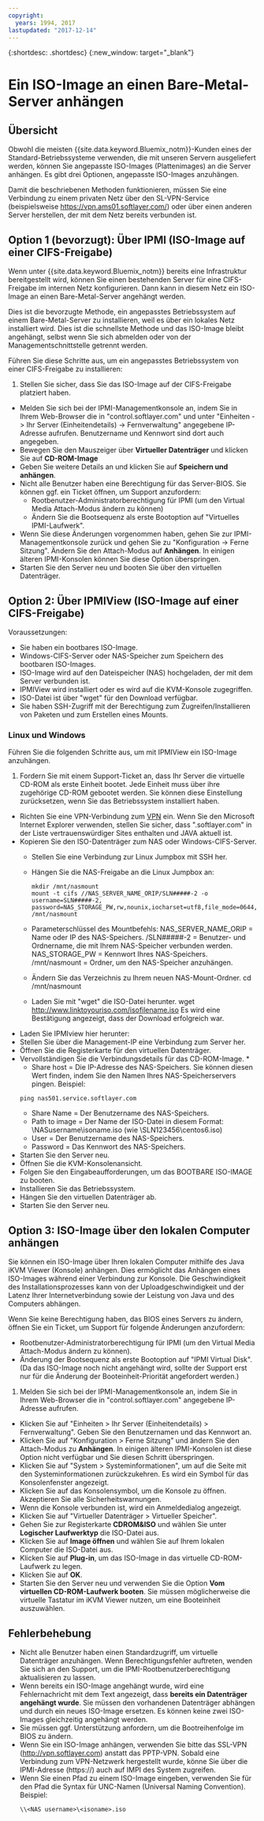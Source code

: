 ```yaml
---
copyright:
  years: 1994, 2017
lastupdated: "2017-12-14"
---
```


{:shortdesc: .shortdesc}
{:new_window: target="_blank"}


# Ein ISO-Image an einen Bare-Metal-Server anhängen

## Übersicht

Obwohl die meisten {{site.data.keyword.Bluemix_notm}}-Kunden eines der Standard-Betriebssysteme verwenden, die mit unseren Servern ausgeliefert werden, können Sie angepasste ISO-Images (Plattenimages) an die Server anhängen. Es gibt drei Optionen, angepasste ISO-Images anzuhängen.

Damit die beschriebenen Methoden funktionieren, müssen Sie eine Verbindung zu einem privaten Netz über den SL-VPN-Service (beispielsweise https://vpn.ams01.softlayer.com/) oder über einen anderen Server herstellen, der mit dem Netz bereits verbunden ist.

## Option 1 (bevorzugt): Über IPMI (ISO-Image auf einer CIFS-Freigabe)

Wenn unter {{site.data.keyword.Bluemix_notm}} bereits eine Infrastruktur bereitgestellt wird, können Sie einen bestehenden Server für eine CIFS-Freigabe im internen Netz konfigurieren. Dann kann in diesem Netz ein ISO-Image an einen Bare-Metal-Server angehängt werden.

Dies ist die bevorzugte Methode, ein angepasstes Betriebssystem auf einem Bare-Metal-Server zu installieren, weil es über ein lokales Netz installiert wird. Dies ist die schnellste Methode und das ISO-Image bleibt angehängt, selbst wenn Sie sich abmelden oder von der Managementschnittstelle getrennt werden.

Führen Sie diese Schritte aus, um ein angepasstes Betriebssystem von einer CIFS-Freigabe zu installieren:

1. Stellen Sie sicher, dass Sie das ISO-Image auf der CIFS-Freigabe platziert haben.
* Melden Sie sich bei der IPMI-Managementkonsole an, indem Sie in Ihrem Web-Browser die in "control.softlayer.com" und unter "Einheiten -> Ihr Server (Einheitendetails) -> Fernverwaltung" angegebene IP-Adresse aufrufen. Benutzername und Kennwort sind dort auch angegeben.
* Bewegen Sie den Mauszeiger über **Virtueller Datenträger** und klicken Sie auf **CD-ROM-Image**
* Geben Sie weitere Details an und klicken Sie auf **Speichern und anhängen**.
* Nicht alle Benutzer haben eine Berechtigung für das Server-BIOS. Sie können ggf. ein Ticket öffnen, um Support anzufordern:
  * Rootbenutzer-Administratorberechtigung für IPMI (um den Virtual Media Attach-Modus ändern zu können)
  * Ändern Sie die Bootsequenz als erste Bootoption auf "Virtuelles IPMI-Laufwerk".
* Wenn Sie diese Änderungen vorgenommen haben, gehen Sie zur IPMI-Managementkonsole zurück und gehen Sie zu "Konfiguration -> Ferne Sitzung". Ändern Sie den Attach-Modus auf **Anhängen**. In einigen älteren IPMI-Konsolen können Sie diese Option überspringen.
* Starten Sie den Server neu und booten Sie über den virtuellen Datenträger.


## Option 2: Über IPMIView (ISO-Image auf einer CIFS-Freigabe)

Voraussetzungen:<br/>
* Sie haben ein bootbares ISO-Image.
* Windows-CIFS-Server oder NAS-Speicher zum Speichern des bootbaren ISO-Images.
* ISO-Image wird auf den Dateispeicher (NAS) hochgeladen, der mit dem Server verbunden ist.
* IPMIView wird installiert oder es wird auf die KVM-Konsole zugegriffen.
* ISO-Datei ist über "wget" für den Download verfügbar.
* Sie haben SSH-Zugriff mit der Berechtigung zum Zugreifen/Installieren von Paketen und zum Erstellen eines Mounts.


### Linux und Windows
Führen Sie die folgenden Schritte aus, um mit IPMIView ein ISO-Image anzuhängen.
1. Fordern Sie mit einem Support-Ticket an, dass Ihr Server die virtuelle CD-ROM als erste Einheit bootet. Jede Einheit muss über ihre zugehörige CD-ROM gebootet werden. Sie können diese Einstellung zurücksetzen, wenn Sie das Betriebssystem installiert haben.
* Richten Sie eine VPN-Verbindung zum [VPN](http://www.softlayer.com/VPN-Access) ein. Wenn Sie den Microsoft Internet Explorer verwenden, stellen Sie sicher, dass ".softlayer.com" in der Liste vertrauenswürdiger Sites enthalten und JAVA aktuell ist.
* Kopieren Sie den ISO-Datenträger zum NAS oder Windows-CIFS-Server.
  * Stellen Sie eine Verbindung zur Linux Jumpbox mit SSH her.
  * Hängen Sie die NAS-Freigabe an die Linux Jumpbox an:

        mkdir /mnt/nasmount
        mount -t cifs //NAS_SERVER_NAME_ORIP/SLN#####-2 -o username=SLN#####-2,
        password=NAS_STORAGE_PW,rw,nounix,iocharset=utf8,file_mode=0644,dir_mode=0755 /mnt/nasmount
  * Parameterschlüssel des Mountbefehls:
        NAS_SERVER_NAME_ORIP = Name oder IP des NAS-Speichers.
        /SLN#####-2 = Benutzer- und Ordnername, die mit Ihrem NAS-Speicher verbunden werden.
        NAS_STORAGE_PW = Kennwort Ihres NAS-Speichers.
        /mnt/nasmount = Ordner, um den NAS-Speicher anzuhängen.
  * Ändern Sie das Verzeichnis zu Ihrem neuen NAS-Mount-Ordner.
        cd /mnt/nasmount
  * Laden Sie mit "wget" die ISO-Datei herunter.
        wget http://www.linktoyouriso.com/isofilename.iso
  Es wird eine Bestätigung angezeigt, dass der Download erfolgreich war.
* Laden Sie IPMIview hier herunter:
* Stellen Sie über die Management-IP eine Verbindung zum Server her.
* Öffnen Sie die Registerkarte für den virtuellen Datenträger.
* Vervollständigen Sie die Verbindungsdetails für das CD-ROM-Image.
  *
    * Share host = Die IP-Adresse des NAS-Speichers. Sie können diesen Wert finden, indem Sie den Namen Ihres NAS-Speicherservers pingen. Beispiel:
    ```
    ping nas501.service.softlayer.com
    ```
    * Share Name = Der Benutzername des NAS-Speichers.
    * Path to image = Der Name der ISO-Datei in diesem Format:
          \NASusername\isoname.iso (wie \SLN123456\centos6.iso)
    * User = Der Benutzername des NAS-Speichers.
    * Password = Das Kennwort des NAS-Speichers.
* Starten Sie den Server neu.
* Öffnen Sie die KVM-Konsolenansicht.
* Folgen Sie den Eingabeaufforderungen, um das BOOTBARE ISO-IMAGE zu booten.
* Installieren Sie das Betriebssystem.
* Hängen Sie den virtuellen Datenträger ab.
* Starten Sie den Server neu.

## Option 3: ISO-Image über den lokalen Computer anhängen
<a name="option3"></a>

Sie können ein ISO-Image über Ihren lokalen Computer mithilfe des Java iKVM Viewer (Konsole) anhängen. Dies ermöglicht das Anhängen eines ISO-Images während einer Verbindung zur Konsole. Die Geschwindigkeit des Installationsprozesses kann von der Uploadgeschwindigkeit und der Latenz Ihrer Internetverbindung sowie der Leistung von Java und des Computers abhängen.

Wenn Sie keine Berechtigung haben, das BIOS eines Servers zu ändern, öffnen Sie ein Ticket, um Support für folgende Änderungen anzufordern:
* Rootbenutzer-Administratorberechtigung für IPMI (um den Virtual Media Attach-Modus ändern zu können).
* Änderung der Bootsequenz als erste Bootoption auf "IPMI Virtual Disk".(Da das ISO-Image noch nicht angehängt wird, sollte der Support erst nur für die Änderung der Booteinheit-Priorität angefordert werden.)


1. Melden Sie sich bei der IPMI-Managementkonsole an, indem Sie in Ihrem Web-Browser die in "control.softlayer.com" angegebene IP-Adresse aufrufen.
* Klicken Sie auf "Einheiten > Ihr Server (Einheitendetails) > Fernverwaltung". Geben Sie den Benutzernamen und das Kennwort an.
* Klicken Sie auf "Konfiguration > Ferne Sitzung" und ändern Sie den Attach-Modus zu **Anhängen**. In einigen älteren IPMI-Konsolen ist diese Option nicht verfügbar und Sie diesen Schritt überspringen.
* Klicken Sie auf "System > Systeminformationen", um auf die Seite mit den Systeminformationen zurückzukehren. Es wird ein Symbol für das Konsolenfenster angezeigt.
* Klicken Sie auf das Konsolensymbol, um die Konsole zu öffnen. Akzeptieren Sie alle Sicherheitswarnungen.
* Wenn die Konsole verbunden ist, wird ein Anmeldedialog angezeigt.
* Klicken Sie auf "Virtueller Datenträger > Virtueller Speicher".
* Gehen Sie zur Registerkarte **CDROM&ISO** und wählen Sie unter **Logischer Laufwerktyp** die ISO-Datei aus.
* Klicken Sie auf **Image öffnen** und wählen Sie auf Ihrem lokalen Computer die ISO-Datei aus.
* Klicken Sie auf **Plug-in**, um das ISO-Image in das virtuelle CD-ROM-Laufwerk zu legen.
* Klicken Sie auf **OK**.
* Starten Sie den Server neu und verwenden Sie die Option **Vom virtuellen CD-ROM-Laufwerk booten**. Sie müssen möglicherweise die virtuelle Tastatur im iKVM Viewer nutzen, um eine Booteinheit auszuwählen.

## Fehlerbehebung

* Nicht alle Benutzer haben einen Standardzugriff, um virtuelle Datenträger anzuhängen. Wenn Berechtigungsfehler auftreten, wenden Sie sich an den Support, um die IPMI-Rootbenutzerberechtigung aktualisieren zu lassen.
* Wenn bereits ein ISO-Image angehängt wurde, wird eine Fehlernachricht mit dem Text angezeigt, dass **bereits ein Datenträger angehängt wurde**. Sie müssen den vorhandenen Datenträger abhängen und durch ein neues ISO-Image ersetzen. Es können keine zwei ISO-Images gleichzeitig angehängt werden.
* Sie müssen ggf. Unterstützung anfordern, um die Bootreihenfolge im BIOS zu ändern.
* Wenn Sie ein ISO-Image anhängen, verwenden Sie bitte das SSL-VPN (http://vpn.softlayer.com) anstatt das PPTP-VPN. Sobald eine Verbindung zum VPN-Netzwerk hergestellt wurde, könne Sie über die IPMI-Adresse (https://<private-ip-IPMI-management>) auch auf IMPI des System zugreifen.
* Wenn Sie einen Pfad zu einem ISO-Image eingeben, verwenden Sie für den Pfad die Syntax für UNC-Namen (Universal Naming Convention). Beispiel:
  ```
  \\<NAS username>\<isoname>.iso
  ```
